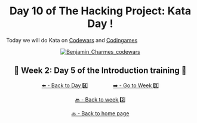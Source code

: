 <h1 align="center">Day 10 of The Hacking Project: Kata Day !</h1>

Today we will do Kata on [Codewars](https://www.codewars.com/users/BenjaminCharmes) and [Codingames](https://www.codingame.com/profile/3b03af5d00948ea30db080b34a0829c32153894/following)

<p align="center">
<a href="https://www.codewars.com/users/BenjaminCharmes" target="blank"><img align="center" src="https://www.codewars.com/users/BenjaminCharmes/badges/large" alt="Benjamin_Charmes_codewars"/></a>
</p>

<h2 align="center">🎉 Week 2: Day 5 of the Introduction training 🎉</h2>

<div align="center">
  
  [⬅️ - Back to Day 4️⃣](https://github.com/BenjaminCharmes/THP_Introduction/tree/main/Week_2/Day_4)
  &nbsp;&nbsp;&nbsp;&nbsp;&nbsp;&nbsp;&nbsp;&nbsp;&nbsp;&nbsp;&nbsp;&nbsp;&nbsp;&nbsp;&nbsp;
  [➡️ - Go to Week 3️⃣](https://github.com/BenjaminCharmes/THP_Introduction/tree/main/Week_3)

</div>

<div align="center">

  [🔙 - Back to week 2️⃣](https://github.com/BenjaminCharmes/THP_Introduction/tree/main/Week_2)

  [🔙 - Back to home page](https://github.com/BenjaminCharmes/THP_Introduction)

</div>